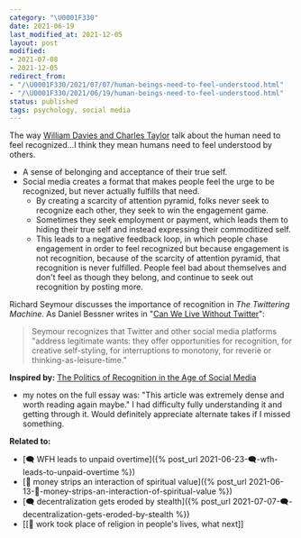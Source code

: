 ```yaml
---
category: "\U0001F330"
date: 2021-06-19
last_modified_at: 2021-12-05
layout: post
modified:
- 2021-07-08
- 2021-12-05
redirect_from:
- "/\U0001F330/2021/07/07/human-beings-need-to-feel-understood.html"
- "/\U0001F330/2021/06/19/human-beings-need-to-feel-understood.html"
status: published
tags: psychology, social media
---
```


The way [William Davies and Charles Taylor](https://newleftreview.org/issues/ii128/articles/william-davies-the-politics-of-recognition-in-the-age-of-social-media) talk about the human need to feel recognized...I think they mean humans need to feel understood by others.
- A sense of belonging and acceptance of their true self. 
- Social media creates a format that makes people feel the urge to be recognized, but never actually fulfills that need.
	- By creating a scarcity of attention pyramid, folks never seek to recognize each other, they seek to win the engagement game.
	- Sometimes they seek employment or payment, which leads them to hiding their true self and instead expressing their commoditized self.
	- This leads to a negative feedback loop, in which people chase engagement in order to feel recognized but because engagement is not recognition, because of the scarcity of attention pyramid, that recognition is never fulfilled. People feel bad about themselves and don't feel as though they belong, and continue to seek out recognition by posting more.

Richard Seymour discusses the importance of recognition in _The Twittering Machine_. As Daniel Bessner writes in "[Can We Live Without Twitter]( https://www.thenation.com/article/culture/richard-seymour-twittering-machine/)":
> Seymour recognizes that Twitter and other social media platforms "address legitimate wants: they offer opportunities for recognition, for creative self-styling, for interruptions to monotony, for reverie or thinking-as-leisure-time."

**Inspired by:** [The Politics of Recognition in the Age of Social Media](https://newleftreview.org/issues/ii128/articles/william-davies-the-politics-of-recognition-in-the-age-of-social-media)
- my notes on the full essay was: "This article was extremely dense and worth reading again maybe." I had difficulty fully understanding it and getting through it. Would definitely appreciate alternate takes if I missed something.


**Related to:**
- [🗨️ WFH leads to unpaid overtime]({% post_url 2021-06-23-🗨️-wfh-leads-to-unpaid-overtime %})
- [🌱 money strips an interaction of spiritual value]({% post_url 2021-06-13-🌱-money-strips-an-interaction-of-spiritual-value %})
- [🗨️ decentralization gets eroded by stealth]({% post_url 2021-07-07-🗨️-decentralization-gets-eroded-by-stealth %})
- [[🌰 work took place of religion in people's lives, what next]]